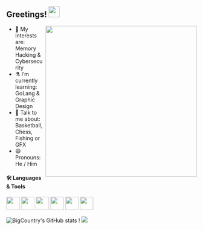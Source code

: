  ## Greetings!  <img src="https://i.imgur.com/TXOjIsn.gif" width="29px">

<img src="https://i.imgur.com/tTvkUOz.gif" align="right" width="400" height="auto"/> </a>


- 🔭 My interests are: Memory Hacking & Cybersecurity
- ⚗️ I’m currently learning: GoLang & Graphic Design
- 💬 Talk to me about: Basketball, Chess, Fishing or GFX
- 😄 Pronouns: He / Him

#### 🛠 Languages & Tools <br />
<img height="35" src="https://upload.wikimedia.org/wikipedia/commons/thumb/1/1f/Python_logo_01.svg/640px-Python_logo_01.svg.png"></code>
<img height="35" src="https://chesswise.defiantchris.com/images/pix/Perl-camel.png"></code>
<img height="35" src="https://seeklogo.com/images/G/go-logo-046185B647-seeklogo.com.png"></code>
<img height="35" src="https://upload.wikimedia.org/wikipedia/commons/thumb/3/38/HTML5_Badge.svg/512px-HTML5_Badge.svg.png?20110131171049"></code>
<img height="35" src="https://upload.wikimedia.org/wikipedia/commons/thumb/6/62/CSS3_logo.svg/512px-CSS3_logo.svg.png?20210705212817"></code>
<img height="35" src="https://images-wixmp-ed30a86b8c4ca887773594c2.wixmp.com/f/73a0c553-6659-4fcc-8538-362b25615ee4/d3d20ly-56050e43-c8f1-477d-97a5-3f66424db4b0.png?token=eyJ0eXAiOiJKV1QiLCJhbGciOiJIUzI1NiJ9.eyJzdWIiOiJ1cm46YXBwOjdlMGQxODg5ODIyNjQzNzNhNWYwZDQxNWVhMGQyNmUwIiwiaXNzIjoidXJuOmFwcDo3ZTBkMTg4OTgyMjY0MzczYTVmMGQ0MTVlYTBkMjZlMCIsIm9iaiI6W1t7InBhdGgiOiJcL2ZcLzczYTBjNTUzLTY2NTktNGZjYy04NTM4LTM2MmIyNTYxNWVlNFwvZDNkMjBseS01NjA1MGU0My1jOGYxLTQ3N2QtOTdhNS0zZjY2NDI0ZGI0YjAucG5nIn1dXSwiYXVkIjpbInVybjpzZXJ2aWNlOmZpbGUuZG93bmxvYWQiXX0.kW8WkEZUACWXVMdL6QHObLvDHk5yPY0lKk5lMuuyR4Q"></code>

![BigCountry's GitHub stats](https://github-readme-stats.vercel.app/api?username=girlhefunnyaf44&show_icons=true&theme=tokyonight)
! <img src="https://github-readme-stats.vercel.app/api/top-langs?username=BigCountry&layout=compact"/>

